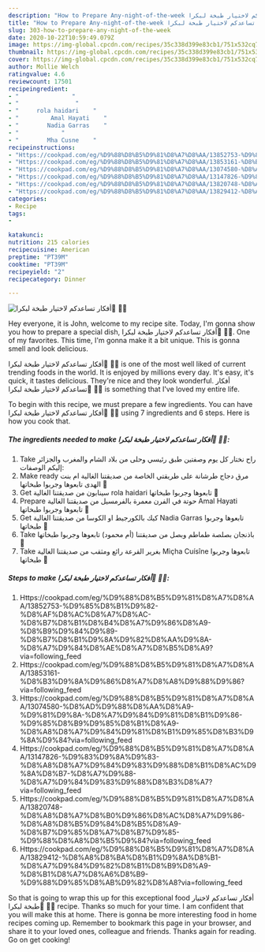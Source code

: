 ```yaml
---
description: "How to Prepare Any-night-of-the-week أفكار تساعدكم لاختيار طبخة لبكرا📝 🥘🍩"
title: "How to Prepare Any-night-of-the-week أفكار تساعدكم لاختيار طبخة لبكرا📝 🥘🍩"
slug: 303-how-to-prepare-any-night-of-the-week
date: 2020-10-22T10:59:49.079Z
image: https://img-global.cpcdn.com/recipes/35c338d399e83cb1/751x532cq70/الصورة-الرئيسية-لوصفةأفكار-تساعدكم-لاختيار-طبخة-لبكرا📝-🥘🍩.jpg
thumbnail: https://img-global.cpcdn.com/recipes/35c338d399e83cb1/751x532cq70/الصورة-الرئيسية-لوصفةأفكار-تساعدكم-لاختيار-طبخة-لبكرا📝-🥘🍩.jpg
cover: https://img-global.cpcdn.com/recipes/35c338d399e83cb1/751x532cq70/الصورة-الرئيسية-لوصفةأفكار-تساعدكم-لاختيار-طبخة-لبكرا📝-🥘🍩.jpg
author: Mollie Welch
ratingvalue: 4.6
reviewcount: 17501
recipeingredient:
- "               "
- "                "
- "     rola haidari    "
- "         Amal Hayati    "
- "        Nadia Garras    "
- "            "
- "        Mha Cusne    "
recipeinstructions:
- "Https://cookpad.com/eg/%D9%88%D8%B5%D9%81%D8%A7%D8%AA/13852753-%D9%85%D8%B1%D9%82-%D8%AF%D8%AC%D8%A7%D8%AC-%D8%B7%D8%B1%D8%B4%D8%A7%D9%86%D8%A9-%D8%B9%D9%84%D9%89-%D8%B7%D8%B1%D9%8A%D9%82%D8%AA%D9%8A-%D8%A7%D9%84%D8%AE%D8%A7%D8%B5%D8%A9?via=following_feed"
- "Https://cookpad.com/eg/%D9%88%D8%B5%D9%81%D8%A7%D8%AA/13853161-%D8%B3%D9%8A%D9%86%D8%A7%D8%A8%D9%88%D9%86?via=following_feed"
- "Https://cookpad.com/eg/%D9%88%D8%B5%D9%81%D8%A7%D8%AA/13074580-%D8%AD%D9%88%D8%AA%D8%A9-%D9%81%D9%8A-%D8%A7%D9%84%D9%81%D8%B1%D9%86-%D9%85%D8%B9%D9%85%D8%B1%D8%A9-%D8%A8%D8%A7%D9%84%D9%81%D8%B1%D9%85%D8%B3%D9%8A%D9%84?via=following_feed"
- "Https://cookpad.com/eg/%D9%88%D8%B5%D9%81%D8%A7%D8%AA/13147826-%D9%83%D9%8A%D9%83-%D8%A8%D8%A7%D9%84%D9%83%D9%88%D8%B1%D8%AC%D9%8A%D8%B7-%D8%A7%D9%88-%D8%A7%D9%84%D9%83%D9%88%D8%B3%D8%A7?via=following_feed"
- "Https://cookpad.com/eg/%D9%88%D8%B5%D9%81%D8%A7%D8%AA/13820748-%D8%A8%D8%A7%D8%B0%D9%86%D8%AC%D8%A7%D9%86-%D8%A8%D8%B5%D9%84%D8%B5%D8%A9-%D8%B7%D9%85%D8%A7%D8%B7%D9%85-%D9%88%D8%A8%D8%B5%D9%84?via=following_feed"
- "Https://cookpad.com/eg/%D9%88%D8%B5%D9%81%D8%A7%D8%AA/13829412-%D8%A8%D8%BA%D8%B1%D9%8A%D8%B1-%D8%A7%D9%84%D9%82%D8%B1%D8%B9%D8%A9-%D8%B1%D8%A7%D8%A6%D8%B9-%D9%88%D9%85%D8%AB%D9%82%D8%A8?via=following_feed"
categories:
- Recipe
tags:
- 

katakunci:  
nutrition: 215 calories
recipecuisine: American
preptime: "PT39M"
cooktime: "PT39M"
recipeyield: "2"
recipecategory: Dinner

---
```



![أفكار تساعدكم لاختيار طبخة لبكرا📝 🥘🍩](https://img-global.cpcdn.com/recipes/35c338d399e83cb1/751x532cq70/الصورة-الرئيسية-لوصفةأفكار-تساعدكم-لاختيار-طبخة-لبكرا📝-🥘🍩.jpg)

Hey everyone, it is John, welcome to my recipe site. Today, I'm gonna show you how to prepare a special dish, أفكار تساعدكم لاختيار طبخة لبكرا📝 🥘🍩. One of my favorites. This time, I'm gonna make it a bit unique. This is gonna smell and look delicious.

أفكار تساعدكم لاختيار طبخة لبكرا📝 🥘🍩 is one of the most well liked of current trending foods in the world. It is enjoyed by millions every day. It's easy, it's quick, it tastes delicious. They're nice and they look wonderful. أفكار تساعدكم لاختيار طبخة لبكرا📝 🥘🍩 is something that I've loved my entire life.




To begin with this recipe, we must prepare a few ingredients. You can have أفكار تساعدكم لاختيار طبخة لبكرا📝 🥘🍩 using 7 ingredients and 6 steps. Here is how you cook that.

<!--inarticleads1-->

##### The ingredients needed to make أفكار تساعدكم لاختيار طبخة لبكرا📝 🥘🍩:

1. Take  راح نختار كل يوم وصفتين طبق رئيسي وحلى من بلاد الشام والمغرب والجزائر إليكم الوصفات:
1. Make ready  مرق دجاج طرشانة على طريقتي الخاصة من صديقتنا الغالية ام بنت الهدى تابعوها وجربوا طبخاتها 💞
1. Get  سينابون من صديقتنا الغالية rola haidari تابعوها وجربوا طبخاتها 💞
1. Prepare  حوتة في الفرن معمرة بالفرمسيل من صديقتنا الغالية Amal Hayati تابعوها وجربوا طبخاتها 💞
1. Get  كيك بالكورجيط او الكوسا من صديقتنا الغالية Nadia Garras تابعوها وجربوا طبخاتها 💞
1. Take  باذنجان بصلصة طماطم وبصل من صديقتنا (أم محمود) تابعوها وجربوا طبخاتها 💞
1. Take  بغرير القرعة رائع ومثقب من صديقتنا الغالية Mìçha Cuísîne تابعوها وجربوا طبخاتها 💞




<!--inarticleads2-->

##### Steps to make أفكار تساعدكم لاختيار طبخة لبكرا📝 🥘🍩:

1. Https://cookpad.com/eg/%D9%88%D8%B5%D9%81%D8%A7%D8%AA/13852753-%D9%85%D8%B1%D9%82-%D8%AF%D8%AC%D8%A7%D8%AC-%D8%B7%D8%B1%D8%B4%D8%A7%D9%86%D8%A9-%D8%B9%D9%84%D9%89-%D8%B7%D8%B1%D9%8A%D9%82%D8%AA%D9%8A-%D8%A7%D9%84%D8%AE%D8%A7%D8%B5%D8%A9?via=following_feed
1. Https://cookpad.com/eg/%D9%88%D8%B5%D9%81%D8%A7%D8%AA/13853161-%D8%B3%D9%8A%D9%86%D8%A7%D8%A8%D9%88%D9%86?via=following_feed
1. Https://cookpad.com/eg/%D9%88%D8%B5%D9%81%D8%A7%D8%AA/13074580-%D8%AD%D9%88%D8%AA%D8%A9-%D9%81%D9%8A-%D8%A7%D9%84%D9%81%D8%B1%D9%86-%D9%85%D8%B9%D9%85%D8%B1%D8%A9-%D8%A8%D8%A7%D9%84%D9%81%D8%B1%D9%85%D8%B3%D9%8A%D9%84?via=following_feed
1. Https://cookpad.com/eg/%D9%88%D8%B5%D9%81%D8%A7%D8%AA/13147826-%D9%83%D9%8A%D9%83-%D8%A8%D8%A7%D9%84%D9%83%D9%88%D8%B1%D8%AC%D9%8A%D8%B7-%D8%A7%D9%88-%D8%A7%D9%84%D9%83%D9%88%D8%B3%D8%A7?via=following_feed
1. Https://cookpad.com/eg/%D9%88%D8%B5%D9%81%D8%A7%D8%AA/13820748-%D8%A8%D8%A7%D8%B0%D9%86%D8%AC%D8%A7%D9%86-%D8%A8%D8%B5%D9%84%D8%B5%D8%A9-%D8%B7%D9%85%D8%A7%D8%B7%D9%85-%D9%88%D8%A8%D8%B5%D9%84?via=following_feed
1. Https://cookpad.com/eg/%D9%88%D8%B5%D9%81%D8%A7%D8%AA/13829412-%D8%A8%D8%BA%D8%B1%D9%8A%D8%B1-%D8%A7%D9%84%D9%82%D8%B1%D8%B9%D8%A9-%D8%B1%D8%A7%D8%A6%D8%B9-%D9%88%D9%85%D8%AB%D9%82%D8%A8?via=following_feed




So that is going to wrap this up for this exceptional food أفكار تساعدكم لاختيار طبخة لبكرا📝 🥘🍩 recipe. Thanks so much for your time. I am confident that you will make this at home. There is gonna be more interesting food in home recipes coming up. Remember to bookmark this page in your browser, and share it to your loved ones, colleague and friends. Thanks again for reading. Go on get cooking!
